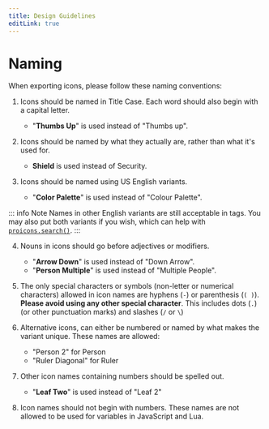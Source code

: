 ```yaml
---
title: Design Guidelines
editLink: true
---
```

# Naming
When exporting icons, please follow these naming conventions:

1. Icons should be named in Title Case. Each word should also begin with a capital letter.
    * "**Thumbs Up**" is used instead of "Thumbs up".

2. Icons should be named by what they actually are, rather than what it's used for.
    * **Shield** is used instead of Security.

3. Icons should be named using US English variants.
    * "**Color Palette**" is used instead of "Colour Palette".

::: info Note
Names in other English variants are still acceptable in tags. You may also put both variants if you wish, which can help with [`proicons.search()`](../javascript-api#search).
:::

4. Nouns in icons should go before adjectives or modifiers.
    * "**Arrow Down**" is used instead of "Down Arrow".
    * "**Person Multiple**" is used instead of "Multiple People".

5. The only special characters or symbols (non-letter or numerical characters) allowed in icon names are hyphens (`-`) or parenthesis (`( )`).<br>
**Please avoid using any other special character**. This includes dots (`.`) (or other punctuation marks) and slashes (`/` or `\`)

6. Alternative icons, can either be numbered or named by what makes the variant unique. These names are allowed:
    * "Person 2" for Person
    * "Ruler Diagonal" for Ruler

7. Other icon names containing numbers should be spelled out.
    * "**Leaf Two**" is used instead of "Leaf 2"

8. Icon names should not begin with numbers. These names are not allowed to be used for variables in JavaScript and Lua.